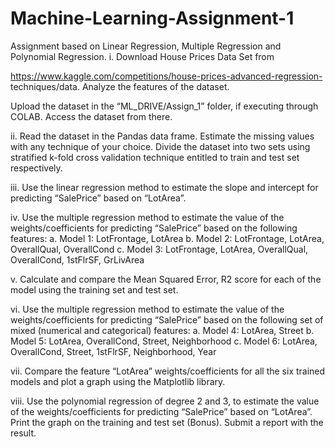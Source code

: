 # Machine-Learning-Assignment-1
Assignment based on Linear Regression, Multiple Regression and Polynomial Regression. 
i. Download House Prices Data Set from

https://www.kaggle.com/competitions/house-prices-advanced-regression-
techniques/data. Analyze the features of the dataset.

Upload the dataset in the “ML_DRIVE/Assign_1” folder, if executing through
COLAB. Access the dataset from there.

ii. Read the dataset in the Pandas data frame. Estimate the missing values with any
technique of your choice. Divide the dataset into two sets using stratified k-fold
cross validation technique entitled to train and test set respectively.

iii. Use the linear regression method to estimate the slope and intercept for predicting
“SalePrice” based on “LotArea”.

iv. Use the multiple regression method to estimate the value of the
weights/coefficients for predicting “SalePrice” based on the following features:
a. Model 1: LotFrontage, LotArea
b. Model 2: LotFrontage, LotArea, OverallQual, OverallCond
c. Model 3: LotFrontage, LotArea, OverallQual, OverallCond, 1stFlrSF,
GrLivArea

v. Calculate and compare the Mean Squared Error, R2 score for each of the model
using the training set and test set.

vi. Use the multiple regression method to estimate the value of the
weights/coefficients for predicting “SalePrice” based on the following set of
mixed (numerical and categorical) features:
a. Model 4: LotArea, Street
b. Model 5: LotArea, OverallCond, Street, Neighborhood
c. Model 6: LotArea, OverallCond, Street, 1stFlrSF, Neighborhood, Year

vii. Compare the feature “LotArea” weights/coefficients for all the six trained models
and plot a graph using the Matplotlib library.

viii. Use the polynomial regression of degree 2 and 3, to estimate the value of the
weights/coefficients for predicting “SalePrice” based on “LotArea”. Print the
graph on the training and test set (Bonus).
Submit a report with the result.
